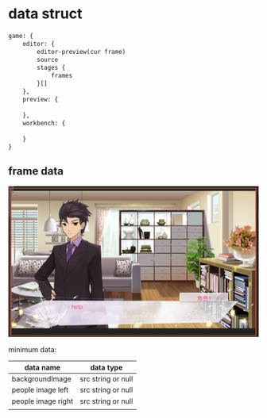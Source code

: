 # data struct
```
game: {
    editor: {
        editor-preview(cur frame)
        source
        stages {
            frames
        }[]
    },
    preview: {

    },
    workbench: {
        
    }
}
```

## frame data

![preview](./imgs/editor-preview.png)

minimum data:

| data name | data type |
| ------ | ------ |
| backgroundImage | src string or null |
| people image left | src string or null |
| people image right | src string or null |
| | |  